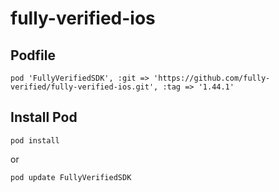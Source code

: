 # fully-verified-ios

## Podfile

```pod 'FullyVerifiedSDK', :git => 'https://github.com/fully-verified/fully-verified-ios.git', :tag => '1.44.1'```

## Install Pod

```pod install```

or

```pod update FullyVerifiedSDK```


